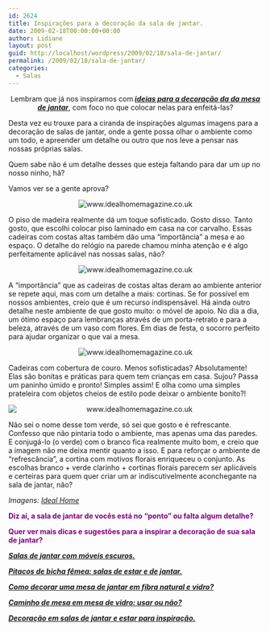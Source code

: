 ```yaml
---
id: 2624
title: Inspirações para a decoração da sala de jantar.
date: 2009-02-18T00:00:00+00:00
author: Lidiane
layout: post
guid: http://localhost/wordpress/2009/02/18/sala-de-jantar/
permalink: /2009/02/18/sala-de-jantar/
categories:
  - Salas
---
```

<p style="text-align: center;">
  Lembram que já nos inspiramos com<strong><em> </em></strong><a href="http://www.trololodemulher.com.br/2009/02/11/alternativas-para-decorar-uma-mesa-de-jantar/" target="_self"><strong><em>ideias para a decoração da da mesa de jantar</em></strong></a>, com foco no que colocar nelas para enfeitá-las?
</p>

Desta vez eu trouxe para a ciranda de inspirações algumas imagens para a decoração de salas de jantar, onde a gente possa olhar o ambiente como um todo, e apreender um detalhe ou outro que nos leve a pensar nas nossas próprias salas.

Quem sabe não é um detalhe desses que esteja faltando para dar um _up_ no nosso ninho, hã?

Vamos ver se a gente aprova?

<p style="text-align: center;">
  <img class="aligncenter" title="www.idealhomemagazine.co.uk" src="http://www.idealhomemagazine.co.uk/inspiredecor/gallery/d/2498-3/Sophisticated+dining+area.jpg" alt="www.idealhomemagazine.co.uk" />
</p>

O piso de madeira realmente dá um toque sofisticado. Gosto disso. Tanto gosto, que escolhi colocar piso laminado em casa na cor carvalho. Essas cadeiras com costas altas também dão uma “importância” a mesa e ao espaço. O detalhe do relógio na parede chamou minha atenção e é algo perfeitamente aplicável nas nossas salas, não?

<p style="text-align: center;">
  <img class="aligncenter" title="www.idealhomemagazine.co.uk" src="http://www.idealhomemagazine.co.uk/inspiredecor/gallery/d/2374-3/glamdiningroomp87.jpg" alt="www.idealhomemagazine.co.uk" />
</p>

A “importância” que as cadeiras de costas altas deram ao ambiente anterior se repete aqui, mas com um detalhe a mais: cortinas. Se for possível em nossos ambientes, creio que é um recurso indispensável. Há ainda outro detalhe neste ambiente de que gosto muito: o móvel de apoio. No dia a dia, um ótimo espaço para lembranças através de um porta-retrato e para a beleza, através de um vaso com flores. Em dias de festa, o socorro perfeito para ajudar organizar o que vai a mesa.

<p style="text-align: center;">
  <img class="aligncenter" title="www.idealhomemagazine.co.uk" src="http://www.idealhomemagazine.co.uk/inspiredecor/gallery/d/2336-2/dining-room_002.jpg" alt="www.idealhomemagazine.co.uk" />
</p>

Cadeiras com cobertura de couro. Menos sofisticadas? Absolutamente! Elas são bonitas e práticas para quem tem crianças em casa. Sujou? Passa um paninho úmido e pronto! Simples assim! E olha como uma simples prateleira com objetos cheios de estilo pode deixar o ambiente bonito?!

<p style="text-align: center;">
  <img class="aligncenter" style="display: block; float: none; margin-left: auto; margin-right: auto;" title="www.idealhomemagazine.co.uk" src="http://www.idealhomemagazine.co.uk/inspiredecor/gallery/d/488-3/fresh-green-sq.jpg" alt="www.idealhomemagazine.co.uk" />
</p>

Não sei o nome desse tom verde, só sei que gosto e é refrescante. Confesso que não pintaria todo o ambiente, mas apenas uma das paredes. E conjugá-lo (o verde) com o branco fica realmente muito bom, e creio que a imagem não me deixa mentir quanto a isso. E para reforçar o ambiente de “refrescância”, a cortina com motivos florais enriqueceu o conjunto. As escolhas branco + verde clarinho + cortinas florais parecem ser aplicáveis e certeiras para quem quer criar um ar indiscutivelmente aconchegante na sala de jantar, não?

_Imagens:_ <a href="http://www.idealhomemagazine.co.uk/" target="_blank"><em>Ideal Home</em></a>

**<span style="color: #800080;">Diz aí, a sala de jantar de vocês está no “ponto” ou falta algum detalhe?</span>**

**<span style="color: #800080;">Quer ver mais dicas e sugestões para a inspirar a decoração de sua sala de jantar?</span>**

**<span style="color: #800080;"><em><a href="http://www.trololodemulher.com.br/2010/07/07/decoracao-sala-de-jantar/" target="_self">Salas de jantar com móveis escuros.</a></em></span>**

**<span style="color: #800080;"><em><a href="http://www.trololodemulher.com.br/2010/04/09/sala-de-estar-e-de-jantar/" target="_self">Pitacos de bicha fêmea: salas de estar e de jantar.</a></em></span>**

**<span style="color: #800080;"><em><a href="http://www.trololodemulher.com.br/2009/11/24/mesa-fibra-natural-e-vidro/" target="_self">Como decorar uma mesa de jantar em fibra natural e vidro?</a></em></span>**

**<span style="color: #800080;"><em><a href="http://www.trololodemulher.com.br/2009/11/05/caminho-de-mesa/" target="_self">Caminho de mesa em mesa de vidro: usar ou não?</a></em></span>**

**<span style="color: #800080;"><em><a href="http://www.trololodemulher.com.br/2009/04/12/decoracao-sala-estar-jantar/" target="_self">Decoração em salas de jantar e estar para inspiração.</a></em></span>**